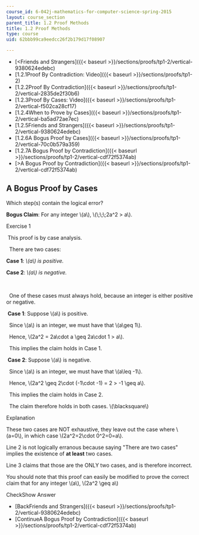 ```yaml
---
course_id: 6-042j-mathematics-for-computer-science-spring-2015
layout: course_section
parent_title: 1.2 Proof Methods
title: 1.2 Proof Methods
type: course
uid: 62bbb99ca9eedcc26f2b179d17f08907

---
```


*   [<Friends and Strangers]({{< baseurl >}}/sections/proofs/tp1-2/vertical-9380624edebc)
*   [1.2.1Proof By Contradiction: Video]({{< baseurl >}}/sections/proofs/tp1-2)
*   [1.2.2Proof By Contradiction]({{< baseurl >}}/sections/proofs/tp1-2/vertical-2835de2f30b6)
*   [1.2.3Proof By Cases: Video]({{< baseurl >}}/sections/proofs/tp1-2/vertical-f502ca28cf17)
*   [1.2.4When to Prove by Cases]({{< baseurl >}}/sections/proofs/tp1-2/vertical-ba5ad72ae7ec)
*   [1.2.5Friends and Strangers]({{< baseurl >}}/sections/proofs/tp1-2/vertical-9380624edebc)
*   [1.2.6A Bogus Proof by Cases]({{< baseurl >}}/sections/proofs/tp1-2/vertical-70c0b579a359)
*   [1.2.7A Bogus Proof by Contradiction]({{< baseurl >}}/sections/proofs/tp1-2/vertical-cdf72f5374ab)
*   [\>A Bogus Proof by Contradiction]({{< baseurl >}}/sections/proofs/tp1-2/vertical-cdf72f5374ab)

A Bogus Proof by Cases
----------------------

  

Which step(s) contain the logical error?

**Bogus Claim**: For any integer \\(a\\), \\(\\;\\;\\;2a^2 > a\\).

Exercise 1

&nbsp;This proof is by case analysis.&nbsp;

&nbsp; There are two cases:

**Case 1**: _\\(a\\) is positive._

**Case 2**: _\\(a\\) is negative._

&nbsp;

&nbsp; One of these cases must always hold, because an integer is either positive or negative. &nbsp;

&nbsp;**Case 1**: Suppose \\(a\\) is positive. &nbsp;

&nbsp; Since \\(a\\) is an integer, we must have that \\(a\\geq 1\\). &nbsp;

&nbsp; Hence, \\(2a^2 = 2a\\cdot a \\geq 2a\\cdot 1 > a\\). &nbsp;

&nbsp; This implies the claim holds in Case 1. &nbsp;

&nbsp;**Case 2**: Suppose \\(a\\) is negative. &nbsp;

&nbsp; Since \\(a\\) is an integer, we must have that \\(a\\leq -1\\). &nbsp;

&nbsp; Hence, \\(2a^2 \\geq 2\\cdot (-1\\cdot -1) = 2 > -1 \\geq a\\). &nbsp;

&nbsp; This implies the claim holds in Case 2. &nbsp;

&nbsp; The claim therefore holds in both cases. \\(\\blacksquare\\) &nbsp;

Explanation

These two cases are NOT exhaustive, they leave out the case where \\(a=0\\), in which case \\(2a^2=2\\cdot 0^2=0=a\\).

Line 2 is not logically erranous because saying "There are two cases" implies the existence of **at least** two cases.

Line 3 claims that those are the ONLY two cases, and is therefore incorrect.

You should note that this proof can easily be modified to prove the correct claim that for any integer \\(a\\), \\(2a^2 \\geq a\\)

CheckShow Answer

*   [BackFriends and Strangers]({{< baseurl >}}/sections/proofs/tp1-2/vertical-9380624edebc)
*   [ContinueA Bogus Proof by Contradiction]({{< baseurl >}}/sections/proofs/tp1-2/vertical-cdf72f5374ab)